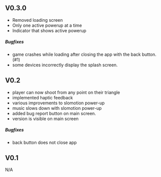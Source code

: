 V0.3.0
---

 - Removed loading screen
 - Only one active powerup at a time
 - Indicator that shows active powerup

##### Bugfixes
 - game crashes while loading after closing the app with the back button. (#1)
 - some devices incorrectly display the splash screen.

V0.2
---

 - player can now shoot from any point on their triangle
 - implemented haptic feedback
 - various improvements to slomotion power-up
 - music slows down with slomotion power-up
 - added bug report button on main screen.
 - version is visible on main screen

##### Bugfixes
 - back button does not close app
 
V0.1
---

N/A
